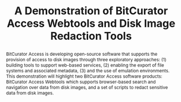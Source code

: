 ---
abstract: 'BitCurator Access is developing open-source software that supports the
  provision of access to disk images through three exploratory approaches: (1) building
  tools to support web-based services, (2) enabling the export of file systems and
  associated metadata, (3) and the use of emulation environments. This demonstration
  will highlight two BitCurator Access software products: BitCurator Access Webtools
  which supports browser-based search and navigation over data from disk images, and
  a set of scripts to redact sensitive data from disk images.'
creators:
- Lee, Christopher A.
- Woods, Kam
date: null
document_url: https://services.phaidra.univie.ac.at/api/object/o:503186/download
grand_parent: iPRES
institutions: []
keywords: []
landing_page_url: https://phaidra.univie.ac.at/o:503186
language: eng
layout: publication
license: CC BY-NC-SA 3.0 AT
notes_url: null
parent: iPRES 2016
publication_type: poster
size: 422606
slides_url: null
source_name: iPRES
title: A Demonstration of BitCurator Access Webtools and Disk Image Redaction Tools
year: 2016
---